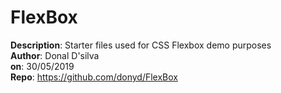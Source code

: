 # FlexBox  
**Description**: Starter files used for CSS Flexbox demo purposes  
**Author**: Donal D'silva  
**on**: 30/05/2019  
**Repo**: https://github.com/donyd/FlexBox
